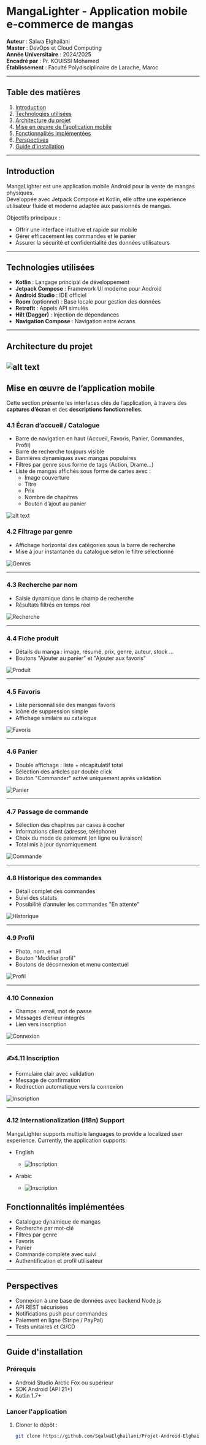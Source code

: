 # MangaLighter - Application mobile e-commerce de mangas

**Auteur** : Salwa Elghailani  
**Master** : DevOps et Cloud Computing  
**Année Universitaire** : 2024/2025  
**Encadré par** : Pr. KOUISSI Mohamed  
**Établissement** : Faculté Polydisciplinaire de Larache, Maroc  

---

## Table des matières
1. [Introduction](#introduction)
2. [Technologies utilisées](#technologies-utilisées)
3. [Architecture du projet](#architecture-du-projet)
4. [Mise en œuvre de l’application mobile](#mise-en-œuvre-de-lapplication-mobile)
4. [Fonctionnalités implémentées](#fonctionnalités-implémentées)
5. [Perspectives](#perspectives)
6. [Guide d'installation](#guide-dinstallation)

---

## Introduction

MangaLighter est une application mobile Android pour la vente de mangas physiques.  
Développée avec Jetpack Compose et Kotlin, elle offre une expérience utilisateur fluide et moderne adaptée aux passionnés de mangas.

Objectifs principaux :  
- Offrir une interface intuitive et rapide sur mobile  
- Gérer efficacement les commandes et le panier  
- Assurer la sécurité et confidentialité des données utilisateurs

---

## Technologies utilisées

- **Kotlin** : Langage principal de développement
- **Jetpack Compose** : Framework UI moderne pour Android
- **Android Studio** : IDE officiel
- **Room** (optionnel) : Base locale pour gestion des données
- **Retrofit** : Appels API simulés
- **Hilt (Dagger)** : Injection de dépendances
- **Navigation Compose** : Navigation entre écrans

---
## Architecture du projet




![alt text](screenshots/figure_1.png)
---
## Mise en œuvre de l’application mobile

Cette section présente les interfaces clés de l’application, à travers des **captures d’écran** et des **descriptions fonctionnelles**.

### 4.1 Écran d’accueil / Catalogue

- Barre de navigation en haut (Accueil, Favoris, Panier, Commandes, Profil)
- Barre de recherche toujours visible
- Bannières dynamiques avec mangas populaires
- Filtres par genre sous forme de tags (Action, Drame…)
- Liste de mangas affichés sous forme de cartes avec :
   - Image couverture
   - Titre
   - Prix
   - Nombre de chapitres
   - Bouton d’ajout au panier


 ![alt text](./screenshots/figure_2.png)

###  4.2 Filtrage par genre

- Affichage horizontal des catégories sous la barre de recherche
- Mise à jour instantanée du catalogue selon le filtre sélectionné

 ![Genres](./screenshots/figure_3.png)

---

### 4.3 Recherche par nom

- Saisie dynamique dans le champ de recherche
- Résultats filtrés en temps réel

![Recherche](./screenshots/figure_4.png)

---

###  4.4 Fiche produit

- Détails du manga : image, résumé, prix, genre, auteur, stock ...
- Boutons "Ajouter au panier" et "Ajouter aux favoris"

![Produit](./screenshots/figure_5.png)

---

### 4.5 Favoris

- Liste personnalisée des mangas favoris
- Icône de suppression simple
- Affichage similaire au catalogue

 ![Favoris](./screenshots/figure_6.png)

---

###  4.6 Panier

- Double affichage : liste + récapitulatif total
- Sélection des articles par double click
- Bouton "Commander" activé uniquement après validation

![Panier](./screenshots/figure_7.png)

---

###  4.7 Passage de commande

- Sélection des chapitres par cases à cocher
- Informations client (adresse, téléphone)
- Choix du mode de paiement (en ligne ou livraison)
- Total mis à jour dynamiquement

 ![Commande](./screenshots/figure_8.png)

---

### 4.8 Historique des commandes

- Détail complet des commandes
- Suivi des statuts
- Possibilité d’annuler les commandes "En attente"

 ![Historique](./screenshots/figure_9.png)

---

###  4.9 Profil

- Photo, nom, email
- Bouton "Modifier profil"
- Boutons de déconnexion et menu contextuel

![Profil](./screenshots/figure_10.png)

---

###  4.10 Connexion

- Champs : email, mot de passe
- Messages d’erreur intégrés
- Lien vers inscription

 ![Connexion](./screenshots/figure_11.png)

---

### ✍4.11 Inscription

- Formulaire clair avec validation
- Message de confirmation
- Redirection automatique vers la connexion

![Inscription](./screenshots/figure_12.png)

---
### 4.12 Internationalization (i18n) Support
MangaLighter supports multiple languages to provide a localized user experience. Currently, the application supports:

- English

  - ![Inscription](./screenshots/figure_13.png)
- Arabic
  - ![Inscription](./screenshots/figure_14.png)

##  Fonctionnalités implémentées

- Catalogue dynamique de mangas
- Recherche par mot-clé
- Filtres par genre
- Favoris
- Panier
- Commande complète avec suivi
- Authentification et profil utilisateur

---

##  Perspectives

- Connexion à une base de données avec backend Node.js
- API REST sécurisées
- Notifications push pour commandes
- Paiement en ligne (Stripe / PayPal)
- Tests unitaires et CI/CD

---

## Guide d'installation

### Prérequis

- Android Studio Arctic Fox ou supérieur  
- SDK Android (API 21+)  
- Kotlin 1.7+  

### Lancer l'application

1. Cloner le dépôt :  
   ```bash
   git clone https://github.com/SqalwaElghailani/Projet-Android-ElghailaniSalwa.git
